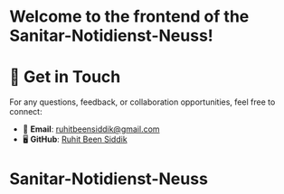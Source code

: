 # Welcome to the frontend of the **Sanitar-Notidienst-Neuss**!

# 📩 Get in Touch

For any questions, feedback, or collaboration opportunities, feel free to connect:

- 📧 **Email**: [ruhitbeensiddik@gmail.com](mailto:ruhitbeensiddik@gmail.com)
- 🖥 **GitHub**: [Ruhit Been Siddik](https://github.com/ruhitbeensiddik)
# Sanitar-Notidienst-Neuss
